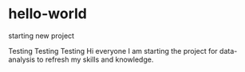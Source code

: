 # hello-world
starting new project

Testing Testing Testing
Hi everyone I am starting the project for data-analysis to refresh my skills and knowledge.
